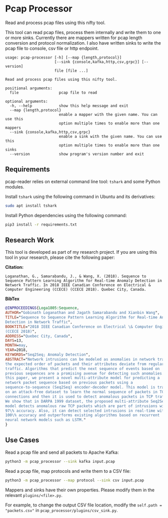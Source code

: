 # Pcap Processor
Read and process pcap files using this nifty tool.

This tool can read pcap files, process them internally and write them to one or more sinks.
Currently there are mappers written for pcap length conversion and protocol normalization.
I also have written sinks to write the pcap file to console, csv file or http endpoint.

```text
usage: pcap-processor [-h] [--map {length,protocol}]
                      [--sink {console,kafka,http,csv,grpc}] [--version]
                      file [file ...]

Read and process pcap files using this nifty tool.

positional arguments:
  file                  pcap file to read

optional arguments:
  -h, --help            show this help message and exit
  --map {length,protocol}
                        enable a mapper with the given name. You can use this
                        option multiple times to enable more than one mappers
  --sink {console,kafka,http,csv,grpc}
                        enable a sink with the given name. You can use this
                        option multiple times to enable more than one sinks
  --version             show program's version number and exit
```

## Requirements

pcap-reader relies on external command line tool: `tshark` and some Python modules.

Install `tshark` using the following command in Ubuntu and its derivatives:

```bash
sudo apt install tshark
```

Install Python dependencies using the following command:

```bash
pip3 install -r requirements.txt
```

## Research Work
This tool is developed as part of my research project. If you are using this tool in your research,
please cite the following paper:

**Citation:**

```text
Loganathan, G., Samarabandu, J., & Wang, X. (2018). Sequence to Sequence Pattern Learning Algorithm for Real-time Anomaly Detection in Network Traffic. In 2018 IEEE Canadian Conference on Electrical & Computer Engineering (CCECE) (CCECE 2018). Quebec City, Canada.
```

**BibTex**

```bibtex
@INPROCEEDINGS{Loga1805:Sequence,
AUTHOR="Gobinath Loganathan and Jagath Samarabandu and Xianbin Wang",
TITLE="Sequence to Sequence Pattern Learning Algorithm for Real-time Anomaly
Detection in Network Traffic",
BOOKTITLE="2018 IEEE Canadian Conference on Electrical \& Computer Engineering (CCECE)
(CCECE 2018)",
ADDRESS="Quebec City, Canada",
DAYS=13,
MONTH=may,
YEAR=2018,
KEYWORDS="Seq2Seq; Anomaly Detection",
ABSTRACT="Network intrusions can be modeled as anomalies in network traffic in which
the expected order of packets and their attributes deviate from regular
traffic. Algorithms that predict the next sequence of events based on
previous sequences are a promising avenue for detecting such anomalies. In
this paper, we present a novel multi-attribute model for predicting a
network packet sequence based on previous packets using a
sequence-to-sequence (Seq2Seq) encoder-decoder model. This model is trained
on an attack-free dataset to learn the normal sequence of packets in TCP
connections and then it is used to detect anomalous packets in TCP traffic.
We show that in DARPA 1999 dataset, the proposed multi-attribute Seq2Seq
model detects anomalous raw TCP packets which are part of intrusions with
97\% accuracy. Also, it can detect selected intrusions in real-time with
100\% accuracy and outperforms existing algorithms based on recurrent
neural network models such as LSTM."
}
```

## Use Cases

Read a pcap file and send all packets to Apache Kafka:

```bash
python3 -m pcap_processor --sink kafka input.pcap 
```

Read a pcap file, map protocols and write them to a CSV file:

```bash
python3 -m pcap_processor --map protocol --sink csv input.pcap 
```

Mappers and sinks have their own properties. Please modify them in the relevant `plugins/<file>.py`.

For example, to change the output CSV file location, modify the `self.path = "packets.csv"` in `pcap_processor/plugins/csv_sink.py`.